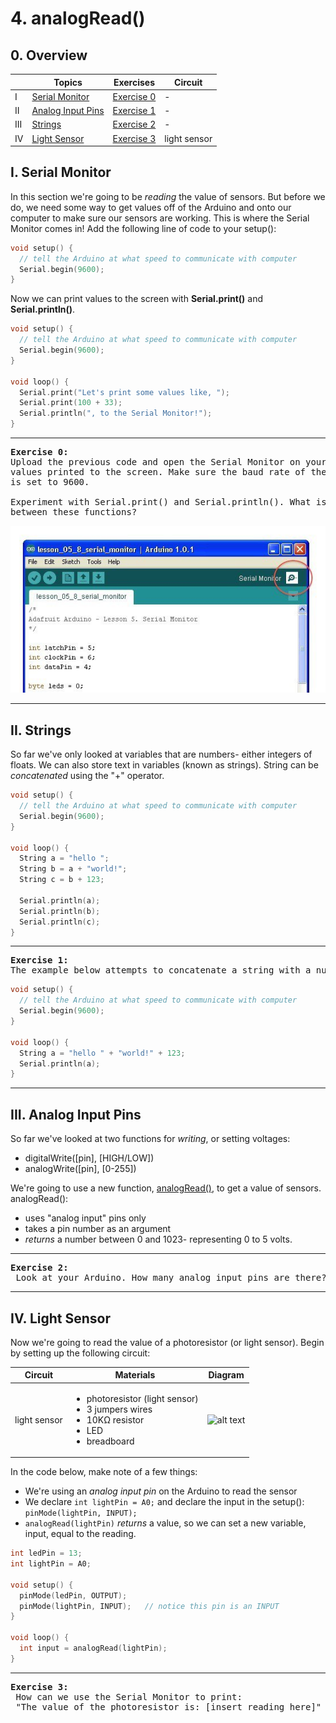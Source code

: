 # 4. analogRead()

## 0. Overview

|  | Topics | Exercises | Circuit |
| --- | --- | --- | --- |
| I | [Serial Monitor](#i-serial-monitor) | [Exercise 0](#ex0) | - |
| II | [Analog Input Pins](#ii-analog-input-pins)| [Exercise 1](#ex1) | - |
| III | [Strings](#iii-strings)| [Exercise 2](#ex2) | - |
| IV | [Light Sensor](#iv-light-sensor) | [Exercise 3](#ex3) | light sensor |

## I. Serial Monitor
In this section we're going to be *reading* the value of sensors. But before we do, we need some way to get values off of the Arduino and onto our computer to make sure our sensors are working. This is where the Serial Monitor comes in! Add the following line of code to your setup():

```c++
void setup() {
  // tell the Arduino at what speed to communicate with computer
  Serial.begin(9600);
}
```

Now we can print values to the screen with **Serial.print()** and **Serial.println()**.

```c++
void setup() {
  // tell the Arduino at what speed to communicate with computer
  Serial.begin(9600);
}

void loop() {
  Serial.print("Let's print some values like, ");
  Serial.print(100 + 33);
  Serial.println(", to the Serial Monitor!");   
}
```

---

<a name="ex0"></a>
<pre>
<b>Exercise 0:</b>
Upload the previous code and open the Serial Monitor on your computer to see
values printed to the screen. Make sure the baud rate of the Serial Monitor
is set to 9600.

Experiment with Serial.print() and Serial.println(). What is the difference
between these functions?
</pre>

![alt text](../images/serialmon.jpg)

---

## II. Strings
So far we've only looked at variables that are numbers- either integers of floats. We can also store text in variables (known as strings). String can be *concatenated* using the "+" operator.

```c++
void setup() {
  // tell the Arduino at what speed to communicate with computer
  Serial.begin(9600);
}

void loop() {
  String a = "hello ";
  String b = a + "world!";
  String c = b + 123;

  Serial.println(a);
  Serial.println(b);
  Serial.println(c);
}
```

---

<a name="ex1"></a>
<pre>
<b>Exercise 1:</b>
The example below attempts to concatenate a string with a number and print with the result, but it doesn't compile. Read the <a href="https://www.arduino.cc/en/Tutorial/StringAdditionOperator"String concatenation page</a> to see if you can figure out why.
</pre>

```c++
void setup() {
  // tell the Arduino at what speed to communicate with computer
  Serial.begin(9600);
}

void loop() {
  String a = "hello " + "world!" + 123;
  Serial.println(a);
}
```

---

## III. Analog Input Pins
So far we've looked at two functions for *writing*, or setting voltages:
* digitalWrite([pin], [HIGH/LOW])
* analogWrite([pin], [0-255])

We're going to use a new function, [analogRead()](https://www.arduino.cc/en/Reference/AnalogRead), to get a value of sensors. analogRead():
* uses "analog input" pins only
* takes a pin number as an argument
* *returns* a number between 0 and 1023- representing 0 to 5 volts.

---

<a name="ex2"></a>
<pre>
<b>Exercise 2:</b>
 Look at your Arduino. How many analog input pins are there?
</pre>

---

## IV. Light Sensor
Now we're going to read the value of a photoresistor (or light sensor). Begin by setting up the following circuit:

| Circuit | Materials | Diagram |
| --- | --- | --- |
| light sensor | <ul><li>photoresistor (light sensor)</li><li>3 jumpers wires</li><li>10KΩ resistor</li><li>LED</li><li>breadboard</li></ul> | ![alt text](http://s4a.cat/examples/photoresistor_led.png) |


In the code below, make note of a few things:
* We're using an *analog input pin* on the Arduino to read the sensor
* We declare `int lightPin = A0;` and declare the input in the setup(): `pinMode(lightPin, INPUT);`
* `analogRead(lightPin)` *returns* a value, so we can set a new variable, input, equal to the reading.

```c++
int ledPin = 13;
int lightPin = A0;  

void setup() {
  pinMode(ledPin, OUTPUT);
  pinMode(lightPin, INPUT);   // notice this pin is an INPUT
}

void loop() {
  int input = analogRead(lightPin);
}
```

---

<a name="ex3"></a>
<pre>
<b>Exercise 3:</b>
 How can we use the Serial Monitor to print:
 "The value of the photoresistor is: [insert reading here]"
</pre>
